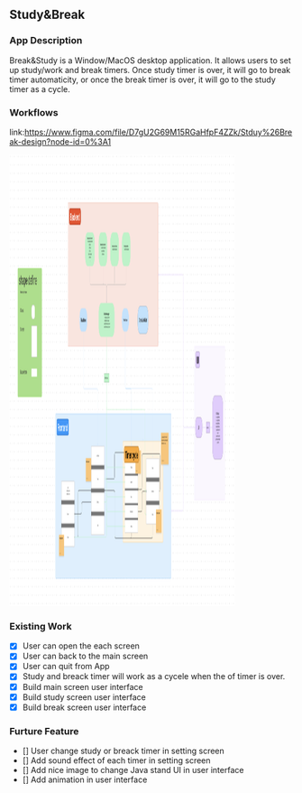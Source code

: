 ## Study&Break

### App Description
Break&Study is a Window/MacOS desktop application. It allows users to set up study/work and break timers. Once study timer is over, it will go to break timer automaticity, or once the break timer is over, it will go to the study timer as a cycle.

### Workflows
link:https://www.figma.com/file/D7gU2G69M15RGaHfpF4ZZk/Stduy%26Break-design?node-id=0%3A1

<img src= "https://github.com/TaoLyn838/Study-Break/blob/main/AppImages/Design%20graph.png" width="400" height="800"> <br>

### Existing Work
- [x] User can open the each screen
- [x] User can back to the main screen
- [x] User can quit from App
- [x] Study and breack timer will work as a cycele when the of timer is over.
- [x] Build main screen user interface
- [x] Build study screen user interface
- [x] Build break screen user interface

### Furture Feature
- [] User change study or breack timer in setting screen
- [] Add sound effect of each timer in setting screen
- [] Add nice image to change Java stand UI in user interface
- [] Add animation in user interface 
